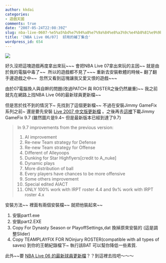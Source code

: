 ```yaml
---
author: kkdai
categories:
- 遊戲天國
comments: true
date: "2007-05-24T22:08:39Z"
slug: nba-live-0607-%e5%a5%bd%e7%94%a8%e7%9a%84%e8%a3%9c%e4%b8%81%e9%9b%86%e5%90%88
title: '[NBA Live 06/07]  好用的補丁集合'
wordpress_id: 654
---
```


![](http://sd.cnnbalive.com/jimmy.jpg)

好久沒把這塊遊戲再度拿出來玩~~~ 會把NBA Live 07拿出來玩的主因~~ 就是由於我的電腦中毒了~~  所以的遊戲都不見了~~~ 重新去安裝軟體的時候~ 翻了翻手邊遊戲之中~~  忽然又看到這塊讓我又愛又恨的遊戲~~~

由於07電腦換人與自幹的問題(改過PATCH 與 ROSTER之後仍然嚴重)~~ 我之前就先在網路上找NBA Live 06的最新球員更新檔~~  

但是苦於找不到的情況下~ 先找到了這個更新檔~~ 不過在安裝Jimmy GameFix 系列之前~ 還是要先安裝 [Live 2007 中文版更新檔](http://www.ea.com.tw/Files/Files_Info.aspx?ID=814) 。之後再去[這裡](http://www.nbaliveforums.com/ftopic42117.php)下載Jimmy GameFix 9.7 (雖然圖片是9.4~ 但是最新版本已經到達了9.7)

<blockquote>In 9.7 improvements from the previous version:   
  
1. AI improvement   
2. Re-new Team strategy for Defense   
3. Re-new Team strategy for Offense   
4. Different of Alleyoops   
5. Dunking for Star Highflyers[credit to A_nuke]   
6. Dynamic plays   
7. More distribution of ball   
8. Every players have chances to be more offensive   
9. Some others improvement   
10. Special edited AIACT   
11. ONLY 100% work with IRPT roster 4.4 and 9x% work with IRPT roster 4.x
> 
> </blockquote>

安裝方法~~ 裡面有兩個安裝檔~~ 就把他裝起來~~

  1. 安裝part1.exe
  2. 安裝part2.EXE
  3. Copy For Dynasty Season or PlayoffSettings,dat 換掉原來安裝的 (這是調整Slider)
  4. Copy TEAMPLAYFIX FOR NOinjury ROSTER(compatible with all types of saves) 到你的王朝紀錄檔下~ 執行該BAT 可以幫你降低一些素質.

此外~~要 [NBA Live 06 的最新球員更新檔](http://www.17nba.com/bbs/read.php?tid=194432)？？到這裡去找吧～～～
